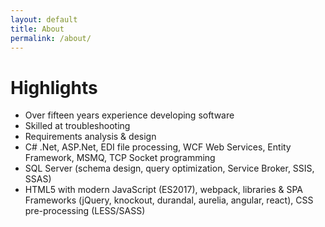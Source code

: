 ```yaml
---
layout: default
title: About
permalink: /about/
---
```



# Highlights

* Over fifteen years experience developing software
* Skilled at troubleshooting
* Requirements analysis & design
* C# .Net, ASP.Net, EDI file processing, WCF Web Services, Entity Framework, MSMQ, TCP Socket programming
* SQL Server (schema design, query optimization, Service Broker, SSIS, SSAS)
* HTML5 with modern JavaScript (ES2017), webpack, libraries & SPA Frameworks (jQuery, knockout, durandal, aurelia, angular, react), CSS pre-processing (LESS/SASS)

